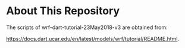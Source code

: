 # About This Repository
The scripts of wrf-dart-tutorial-23May2018-v3 are obtained from:

https://docs.dart.ucar.edu/en/latest/models/wrf/tutorial/README.html.
